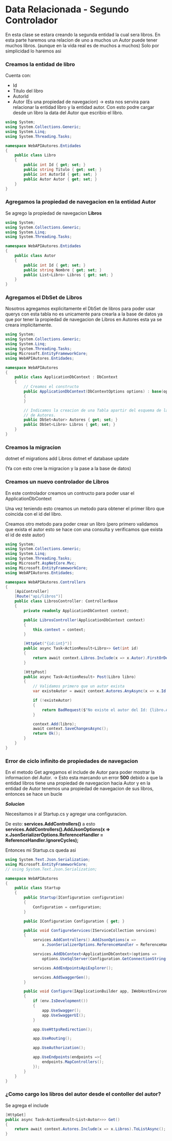 # Data Relacionada - Segundo Controlador

En esta clase se estara creando la segunda entidad la cual sera libros.
En esta parte haremos una relacion de uno a muchos un Autor puede tener muchos libros. (aunque en la vida real es de muchos a muchos) Solo por simplicidad lo haremos asi

### Creamos la entidad de libro
Cuenta con:
- Id
- Titulo del libro
- AutorId 
- Autor (Es una propiedad de navegacion) -> esta nos servira para relacionar la entidad libro y la entidad autor. Con esto podre cargar desde un libro la data del Autor que escribio el libro.

```c#
using System;
using System.Collections.Generic;
using System.Linq;
using System.Threading.Tasks;

namespace WebAPIAutores.Entidades
{
    public class Libro
    {
        public int Id { get; set; }
        public string Titulo { get; set; }
        public int AutorId { get; set; }
        public Autor Autor { get; set; }
    }
}
```

### Agregamos la propiedad de navegacion en la entidad Autor
Se agrego la propiedad de navegacion **Libros** 
```c#
using System;
using System.Collections.Generic;
using System.Linq;
using System.Threading.Tasks;

namespace WebAPIAutores.Entidades
{
    public class Autor
    {
        public int Id { get; set; }
        public string Nombre { get; set; }
        public List<Libro> Libros { get; set; }
    }
}
```


### Agregamos el DbSet de Libros

Nosotros agregamos explicitamente el DbSet de libros para poder usar querys con esta tabla no es unicamente para crearla a la base de datos ya que por tener la propiedad de navegacion de Libros en Autores esta ya se creara implicitamente.

```c#
using System;
using System.Collections.Generic;
using System.Linq;
using System.Threading.Tasks;
using Microsoft.EntityFrameworkCore;
using WebAPIAutores.Entidades;

namespace WebAPIAutores
{
    public class ApplicationDbContext : DbContext
    {
        // Creamos el constructo
        public ApplicationDbContext(DbContextOptions options) : base(options)
        {
        }

        // Indicamos la creacion de una Tabla apartir del esquema de la clase Autor y la tabla tendra el nombre 
        // de Autores.
        public DbSet<Autor> Autores { get; set; }
        public DbSet<Libro> Libros { get; set; }
    }
}
```

### Creamos la migracion
dotnet ef migrations add Libros
dotnet ef database update

(Ya con esto cree la migracion y la pase a la base de datos)  


### Creamos un nuevo controlador de Libros

En este controlador creamos un contructo para poder usar el ApplicationDbContext

Una vez teniendo esto creamos un metodo para obtener el primer libro que coincida con el id del libro.

Creamos otro metodo para poder crear un libro (pero primero validamos que exista el autor esto se hace con una consulta y verificamos que exista el id de este autor)

```c#
using System;
using System.Collections.Generic;
using System.Linq;
using System.Threading.Tasks;
using Microsoft.AspNetCore.Mvc;
using Microsoft.EntityFrameworkCore;
using WebAPIAutores.Entidades;

namespace WebAPIAutores.Controllers
{
    [ApiController]
    [Route("api/libros")]
    public class LibrosController: ControllerBase
    {
        private readonly ApplicationDbContext context;

        public LibrosController(ApplicationDbContext context)
        {
            this.context = context;
        }

        [HttpGet("{id:int}")]
        public async Task<ActionResult<Libro>> Get(int id)
        {
            return await context.Libros.Include(x => x.Autor).FirstOrDefaultAsync(x => x.Id == id);
        }

        [HttpPost]
        public async Task<ActionResult> Post(Libro libro)
        {
            // Validamos primero que un autor exista
            var existeAutor = await context.Autores.AnyAsync(x => x.Id == libro.AutorId);

            if (!existeAutor)
            {
                return BadRequest($"No existe el autor del Id: {libro.AutorId}");
            }

            context.Add(libro);
            await context.SaveChangesAsync();
            return Ok();
        }
    }
}
```

### Error de ciclo infinito de propiedades de navegacion
En el metodo Get agregamos el include de Autor para poder mostrar la informacion del Autor. -> Esto esta marcando un error **500** debido a que la entidad libros tiene una propiedad de navegacion hacia Autor y en la entidad de Autor tenemos una propiedad de navegacion de sus libros, entonces se hace un bucle

***Solucion***

Necesitamos ir al Startup.cs y agregar una configuracion.

De esto: **services.AddControllers()** a esto **services.AddControllers().AddJsonOptions(x => 
                x.JsonSerializerOptions.ReferenceHandler = ReferenceHandler.IgnoreCycles);**

Entonces mi Startup.cs queda asi

```c#
using System.Text.Json.Serialization;
using Microsoft.EntityFrameworkCore;
// using System.Text.Json.Serialization;

namespace WebAPIAutores
{
    public class Startup
    {
        public Startup(IConfiguration configuration)
        {
            Configuration = configuration;
        }

        public IConfiguration Configuration { get; }

        public void ConfigureServices(IServiceCollection services)
        {
            services.AddControllers().AddJsonOptions(x => 
                x.JsonSerializerOptions.ReferenceHandler = ReferenceHandler.IgnoreCycles);

            services.AddDbContext<ApplicationDbContext>(options => 
                options.UseSqlServer(Configuration.GetConnectionString("defaultConnection")));

            services.AddEndpointsApiExplorer();

            services.AddSwaggerGen();
        }

        public void Configure(IApplicationBuilder app, IWebHostEnvironment env)
        {
            if (env.IsDevelopment())
            {
                app.UseSwagger();
                app.UseSwaggerUI();
            }

            app.UseHttpsRedirection();

            app.UseRouting();

            app.UseAuthorization();

            app.UseEndpoints(endpoints =>{
                endpoints.MapControllers();
            });
        }
    }
}
```

### ¿Como cargo los libros del autor desde el contoller del autor?

Se agrega el include
```c#
[HttpGet]
public async Task<ActionResult<List<Autor>>> Get()
{
    return await context.Autores.Include(x => x.Libros).ToListAsync();
}
```